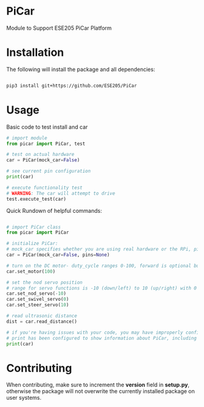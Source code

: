 # PiCar
Module to Support ESE205 PiCar Platform

# Installation
The following will install the package and all dependencies:
```bash

pip3 install git+https://github.com/ESE205/PiCar

```

# Usage

Basic code to test install and car

```python
# import module
from picar import PiCar, test

# test on actual hardware
car = PiCar(mock_car=False)

# see current pin configuration
print(car)

# execute functionality test
# WARNING: The car will attempt to drive
test.execute_test(car)

```

Quick Rundown of helpful commands:
```python

# import PiCar class
from picar import PiCar

# initialize PiCar:
# mock_car specifies whether you are using real hardware or the RPi, pins is optional but can be used to override default pins for testing
car = PiCar(mock_car=False, pins=None)

# turn on the DC motor- duty_cycle ranges 0-100, forward is optional but is either True (forward) or False (backward)
car.set_motor(100)

# set the nod servo position
# range for servo functions is -10 (down/left) to 10 (up/right) with 0 being center 
car.set_nod_servo(-10)
car.set_swivel_servo(0)
car.set_steer_servo(10)

# read ultrasonic distance
dist = car.read_distance()

# if you're having issues with your code, you may have improperly configured PiCar
# print has been configured to show information about PiCar, including pins used and state of the instance (in progress)
print(car)
```

# Contributing

When contributing, make sure to increment the **version** field in **setup.py**, otherwise the package will not overwrite the currently installed package on user systems.